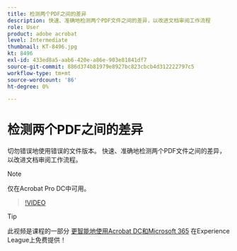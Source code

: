```yaml
---
title: 检测两个PDF之间的差异
description: 快速、准确地检测两个PDF文件之间的差异，以改进文档审阅工作流程
role: User
product: adobe acrobat
level: Intermediate
thumbnail: KT-8496.jpg
kt: 8496
exl-id: 433ed8a5-aab6-420e-a86e-903e81841df7
source-git-commit: 886d374b81979e8927bc823cbcb4d312222797c5
workflow-type: tm+mt
source-wordcount: '86'
ht-degree: 0%

---
```


# 检测两个PDF之间的差异

切勿错误地使用错误的文件版本。 快速、准确地检测两个PDF文件之间的差异，以改进文档审阅工作流程。

>[!NOTE]
>
>仅在Acrobat Pro DC中可用。

>[!VIDEO](https://video.tv.adobe.com/v/337211?hidetitle=true)

>[!TIP]
>
>此视频是课程的一部分 [更智能地使用Acrobat DC和Microsoft 365](https://experienceleague.adobe.com/?recommended=Acrobat-U-1-2021.microsoft365) 在Experience League上免费提供！

